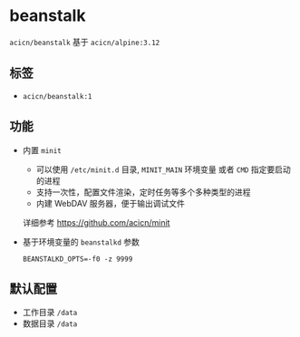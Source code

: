 # beanstalk

`acicn/beanstalk` 基于 `acicn/alpine:3.12`

## 标签

* `acicn/beanstalk:1`

## 功能

* 内置 `minit`

    - 可以使用 `/etc/minit.d` 目录, `MINIT_MAIN` 环境变量 或者 `CMD` 指定要启动的进程
    - 支持一次性，配置文件渲染，定时任务等多个多种类型的进程
    - 内建 WebDAV 服务器，便于输出调试文件

    详细参考 https://github.com/acicn/minit

* 基于环境变量的 `beanstalkd` 参数

    `BEANSTALKD_OPTS=-f0 -z 9999`

    
## 默认配置

* 工作目录 `/data`
* 数据目录 `/data`
